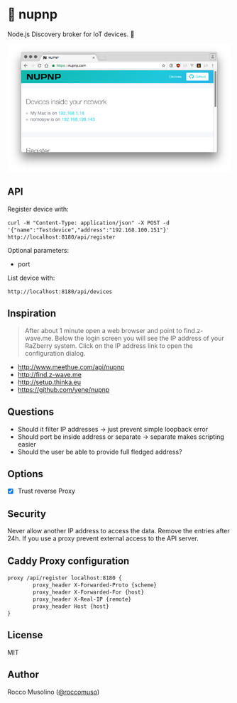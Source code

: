 # 🤖 nupnp

Node.js Discovery broker for IoT devices. 🤖

![screen](screen.png)

## API
Register device with:
```
curl -H "Content-Type: application/json" -X POST -d '{"name":"Testdevice","address":"192.168.100.151"}' http://localhost:8180/api/register
```

Optional parameters:
* port

List device with:
```
http://localhost:8180/api/devices
```

## Inspiration
> After about 1 minute open a web browser and point to find.z-wave.me. Below the login screen you will see the IP address of your RaZberry system. Click on the IP address link to open the configuration dialog.

* http://www.meethue.com/api/nupnp
* http://find.z-wave.me
* http://setup.thinka.eu
* https://github.com/yene/nupnp

## Questions
* Should it filter IP addresses -> just prevent simple loopback error
* Should port be inside address or separate -> separate makes scripting easier
* Should the user be able to provide full fledged address?

## Options

- [x] Trust reverse Proxy

## Security
Never allow another IP address to access the data. Remove the entries after 24h. If you use a proxy prevent external access to the API server.

## Caddy Proxy configuration
```
proxy /api/register localhost:8180 {
        proxy_header X-Forwarded-Proto {scheme}
        proxy_header X-Forwarded-For {host}
        proxy_header X-Real-IP {remote}
        proxy_header Host {host}
}
```

## License

MIT

## Author

Rocco Musolino ([@roccomuso](https://twitter.com/roccomuso))
